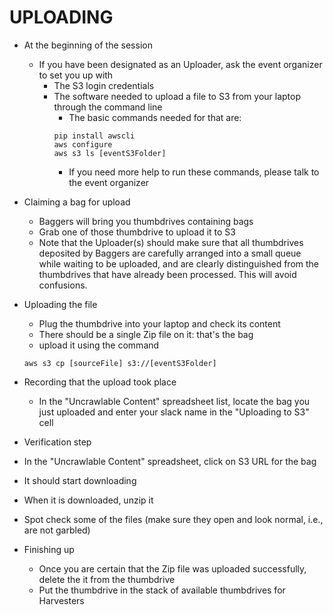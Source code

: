 # UPLOADING

- At the beginning of the session 
  - If you have been designated as an Uploader, ask the event organizer to set you up with
    - The S3 login credentials
    - The software needed to upload a file to S3 from your laptop through the command line
      - The basic commands needed for that are:
      ```
      pip install awscli	
      aws configure	
      aws s3 ls [eventS3Folder]
      ```
      - If you need more help to run these commands, please talk to the event organizer
  
- Claiming a bag for upload 
  - Baggers will bring you thumbdrives containing bags
  - Grab one of those thumbdrive to upload it to S3
  - Note that the Uploader(s) should make sure that all thumbdrives deposited by Baggers are carefully arranged into a small queue while waiting to be uploaded, and are clearly distinguished from the thumbdrives that have already been processed. This will avoid confusions. 

- Uploading the file
  - Plug the thumbdrive into your laptop and check its content
  - There should be a single Zip file on it: that's the bag
  - upload it using the command
  ```
  aws s3 cp [sourceFile] s3://[eventS3Folder]
  ```
  
- Recording that the upload took place  
  - In the "Uncrawlable Content" spreadsheet list, locate the bag you just uploaded and enter your slack name in the "Uploading to S3" cell

- Verification step 
 - In the "Uncrawlable Content" spreadsheet, click on S3 URL for the bag  
 - It should start downloading
 - When it is downloaded, unzip it 
 - Spot check some of the files (make sure they open and look normal, i.e., are not garbled)
     
- Finishing up
  - Once you are certain that the Zip file was uploaded successfully, delete the it from the thumbdrive 
  - Put the thumbdrive in the stack of available thumbdrives for Harvesters
